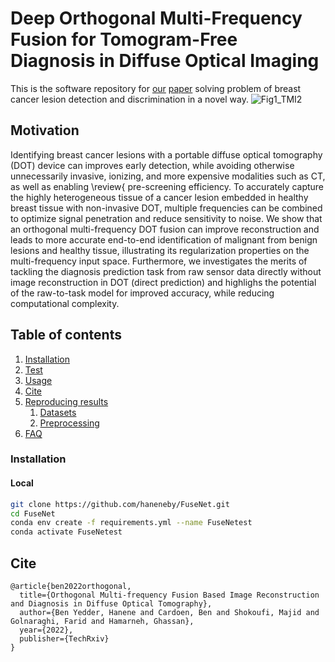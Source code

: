 # Deep Orthogonal Multi-Frequency Fusion for Tomogram-Free Diagnosis in Diffuse Optical Imaging
This is the software repository for [our](https://www2.cs.sfu.ca/~hamarneh/ecopy/techrxiv_21574533.pdf) [paper](#cite) solving problem of breast cancer lesion detection and discrimination in a novel way.
![Fig1_TMI2](https://github.com/haneneby/FuseNet/assets/22669736/3b9454b7-f533-41a9-a08c-6e5328f36472)
## Motivation
Identifying breast cancer lesions with a portable diffuse optical tomography (DOT) device can improves early detection, while avoiding otherwise unnecessarily invasive, ionizing, and more expensive modalities such as CT, as well as enabling \review{ pre-screening efficiency. 
To accurately capture the highly heterogeneous tissue of a cancer lesion embedded in healthy breast tissue with non-invasive DOT, multiple frequencies can be combined to optimize signal penetration and reduce sensitivity to noise.
We show that an orthogonal multi-frequency DOT fusion can improve reconstruction and leads to more accurate end-to-end identification of malignant from benign lesions and healthy tissue, illustrating its regularization properties on the multi-frequency input space. Furthermore, we investigates the merits of tackling the diagnosis prediction task from raw sensor data directly without image reconstruction in DOT (direct prediction) and highlighs the potential of the raw-to-task model for improved accuracy, while reducing computational complexity.

## Table of contents
1. [Installation](#install)
2. [Test](#test)
3. [Usage](#usage)
4. [Cite](#cite)
5. [Reproducing results](#repro)
   1. [Datasets](#data)
   2. [Preprocessing](#script)
6. [FAQ](#faq)

<a name="installation"></a>
### Installation
#### Local
```bash
git clone https://github.com/haneneby/FuseNet.git  
cd FuseNet
conda env create -f requirements.yml --name FuseNetest
conda activate FuseNetest
```
## Cite
```bibtext
@article{ben2022orthogonal,
  title={Orthogonal Multi-frequency Fusion Based Image Reconstruction and Diagnosis in Diffuse Optical Tomography},
  author={Ben Yedder, Hanene and Cardoen, Ben and Shokoufi, Majid and Golnaraghi, Farid and Hamarneh, Ghassan},
  year={2022},
  publisher={TechRxiv}
}
